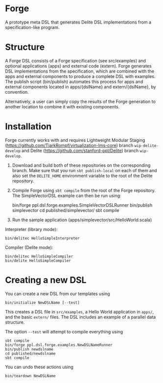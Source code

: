 Forge
=====

A prototype meta DSL that generates Delite DSL implementations from a specification-like program.

Structure
=========

A Forge DSL consists of a Forge specification (see src/examples) and optional applications (apps)
and external code (extern). Forge generates DSL implementations from the specification, which are
combined with the apps and external components to produce a complete DSL with examples. The publish
script (bin/publish) automates this process for apps and external components located in apps/{dslName}
and extern/{dslName}, by convention.

Alternatively, a user can simply copy the results of the Forge generation to another location to 
combine it with existing components.

Installation
============

Forge currently works with and requires Lightweight Modular Staging 
(https://github.com/TiarkRompf/virtualization-lms-core) branch `wip-delite-develop` and 
Delite (https://github.com/stanford-ppl/Delite) branch `wip-develop`.

1. Download and build both of these repositories on the corresponding branch. Make sure that
you run `sbt publish-local` on each of them and also set the `DELITE_HOME` environment variable
to the root of the Delite repository.


2. Compile Forge using `sbt compile` from the root of the Forge repository. The SimpleVectorDSL
example can then be run using:

    bin/forge ppl.dsl.forge.examples.SimpleVectorDSLRunner
    bin/publish simplevector
    cd published/simplevector/
    sbt compile

3. Run the sample application (apps/simplevector/src/HelloWorld.scala)

Interpreter (library mode):

    bin/delitec HelloSimpleInterpreter

Compiler (Delite mode):

    bin/delitec HelloSimpleCompiler
    bin/delite HelloSimpleCompiler

Creating a new DSL
==================

You can create a new DSL from our templates
using

    bin/initialize NewDSLName [--test]

This creates a DSL file in `src/examples`, a Hello World application in `apps/`, and the basic `extern/` files. The DSL includes an example of a parallel data structure.

The option `--test` will attempt to compile everything using

    sbt compile
    bin/forge ppl.dsl.forge.examples.NewDSLNameRunner
    bin/publish newdslname
    cd published/newdslname
    sbt compile

You can undo these actions using

    bin/teardown NewDSLName
